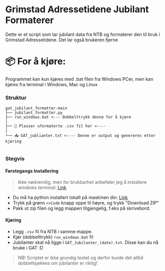 # Grimstad Adressetidene Jubilant Formaterer

Dette er et script som tar jubilant data fra NTB og formaterer den til bruk i Grimstad Adressetidene. Det lar også brukeren fjerne

# 📦 For å kjøre:
Programmet kan kun kjøres med .bat filen fra Windows PCer, men kan kjøres fra terminal i Windows, Mac og Linux

### Struktur 
```
gat_jubilant_formatter-main
├── jubilant_formatter.py
├── run_windows.bat <--- Dobbelttrykk denne for å kjøre
│
├── 📄 Plasser uformaterte .csv fil her <----
│
└── 📥 GAT_jublianter.txt <---- Denne er output og genereres etter kjøring
    
```

### Stegvis

#### Førstegangs Installering
> Ikke nødvendig, men for brukbarhet anbefaler jeg å installere windows terminal: [Link](https://www.microsoft.com/store/productId/9N0DX20HK701?ocid=pdpshare)
+ Du må ha python installert lokalt på maskinen din:  [Link](https://www.python.org/downloads/)
+ Trykk på grønn `<>Code` knapp oppe til høyre, og trykk "Download ZIP"
+ Pakk ut zip filen og legg mappen tilgjengelig, f.eks på skrivebord.  

#### Kjøring
+ Legg `.csv` fil fra NTB i samme mappe.
+ Kjør (dobbelttrykk) `run_windows.bat` fil
+ Jubilanter skal nå ligge i `GAT_Jubilanter_(dato).txt`. Disse kan du nå bruke i GAT :D

> NB! Scriptet er ikke grundig testet og derfor burde det alltid dobbeltsjekkes om jubilanter er riktig! 
